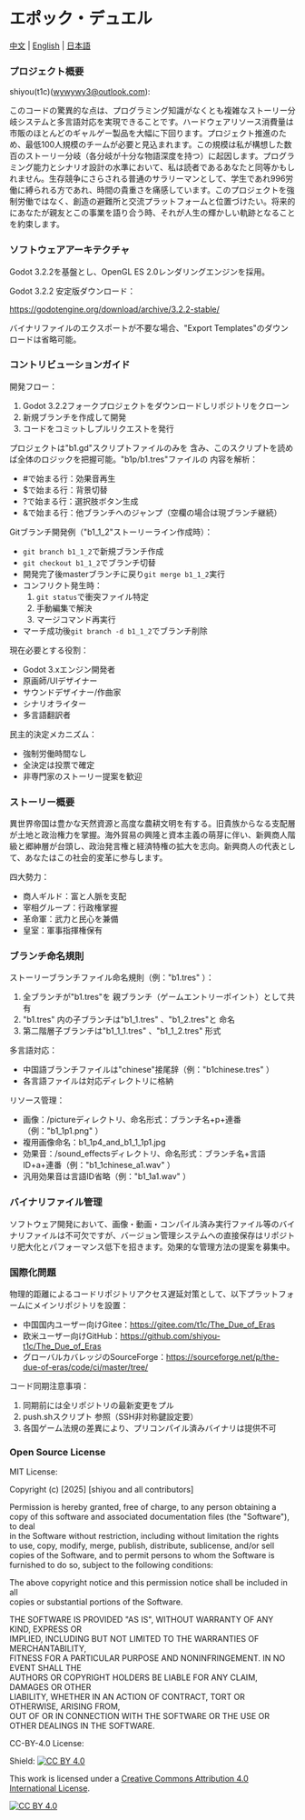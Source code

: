 <!-- 
SPDX-FileCopyrightText: 2025 shiyou(t1c) and all contributors 
 
SPDX-License-Identifier: MIT 
-->
 
# エポック・デュエル 
 
[中文](Readme_zh.md)   | [English](Readme_en.md)   | [日本語](Readme_ja.md)  
 
### プロジェクト概要 
 
shiyou(t1c)(wywywy3@outlook.com):  
 
このコードの驚異的な点は、プログラミング知識がなくとも複雑なストーリー分岐システムと多言語対応を実現できることです。ハードウェアリソース消費量は市販のほとんどのギャルゲー製品を大幅に下回ります。プロジェクト推進のため、最低100人規模のチームが必要と見込まれます。この規模は私が構想した数百のストーリー分岐（各分岐が十分な物語深度を持つ）に起因します。プログラミング能力とシナリオ設計の水準において、私は読者であるあなたと同等かもしれません。生存競争にさらされる普通のサラリーマンとして、学生であれ996労働に縛られる方であれ、時間の貴重さを痛感しています。このプロジェクトを強制労働ではなく、創造の避難所と交流プラットフォームと位置づけたい。将来的にあなたが親友とこの事業を語り合う時、それが人生の輝かしい軌跡となることを約束します。
 
### ソフトウェアアーキテクチャ  
Godot 3.2.2を基盤とし、OpenGL ES 2.0レンダリングエンジンを採用。
 
Godot 3.2.2 安定版ダウンロード：
 
https://godotengine.org/download/archive/3.2.2-stable/  
 
バイナリファイルのエクスポートが不要な場合、"Export Templates"のダウンロードは省略可能。
 
### コントリビューションガイド  
 
開発フロー：
 
1. Godot 3.2.2フォークプロジェクトをダウンロードしリポジトリをクローン 
2. 新規ブランチを作成して開発 
3. コードをコミットしプルリクエストを発行 
 
プロジェクトは"b1.gd"スクリプトファイルのみを 含み、このスクリプトを読めば全体のロジックを把握可能。"b1p/b1.tres"ファイルの 内容を解析：
 
- #で始まる行：効果音再生 
- $で始まる行：背景切替
- ?で始まる行：選択肢ボタン生成
- &で始まる行：他ブランチへのジャンプ（空欄の場合は現ブランチ継続）
 
Gitブランチ開発例（"b1_1_2"ストーリーライン作成時）：
- `git branch b1_1_2`で新規ブランチ作成
- `git checkout b1_1_2`でブランチ切替 
- 開発完了後masterブランチに戻り`git merge b1_1_2`実行 
- コンフリクト発生時：
  1. `git status`で衝突ファイル特定 
  2. 手動編集で解決 
  3. マージコマンド再実行 
- マーチ成功後`git branch -d b1_1_2`でブランチ削除
 
現在必要とする役割：
- Godot 3.xエンジン開発者
- 原画師/UIデザイナー
- サウンドデザイナー/作曲家 
- シナリオライター
- 多言語翻訳者
 
民主的決定メカニズム：
- 強制労働時間なし
- 全決定は投票で確定 
- 非専門家のストーリー提案を歓迎
 
### ストーリー概要 
 
異世界帝国は豊かな天然資源と高度な農耕文明を有する。旧貴族からなる支配層が土地と政治権力を掌握。海外貿易の興隆と資本主義の萌芽に伴い、新興商人階級と郷紳層が台頭し、政治発言権と経済特権の拡大を志向。新興商人の代表として、あなたはこの社会的変革に参与します。
 
四大勢力：
- 商人ギルド：富と人脈を支配 
- 宰相グループ：行政権掌握 
- 革命軍：武力と民心を兼備 
- 皇室：軍事指揮権保有 
 
### ブランチ命名規則 
 
ストーリーブランチファイル命名規則（例："b1.tres" ）：
1. 全ブランチが"b1.tres"を 親ブランチ（ゲームエントリーポイント）として共有 
2. "b1.tres" 内の子ブランチは"b1_1.tres" 、"b1_2.tres"と 命名
3. 第二階層子ブランチは"b1_1_1.tres" 、"b1_1_2.tres" 形式 
 
多言語対応：
- 中国語ブランチファイルは"chinese"接尾辞（例："b1chinese.tres" ）
- 各言語ファイルは対応ディレクトリに格納 
 
リソース管理：
- 画像：/pictureディレクトリ、命名形式：ブランチ名+p+連番（例："b1_1p1.png" ）
- 複用画像命名：b1_1p4_and_b1_1_1p1.jpg   
- 効果音：/sound_effectsディレクトリ、命名形式：ブランチ名+言語ID+a+連番（例："b1_1chinese_a1.wav" ）
- 汎用効果音は言語ID省略（例："b1_1a1.wav" ）
 
### バイナリファイル管理 
 
ソフトウェア開発において、画像・動画・コンパイル済み実行ファイル等のバイナリファイルは不可欠ですが、バージョン管理システムへの直接保存はリポジトリ肥大化とパフォーマンス低下を招きます。効果的な管理方法の提案を募集中。
 
### 国際化問題 
 
物理的距離によるコードリポジトリアクセス遅延対策として、以下プラットフォームにメインリポジトリを設置：
- 中国国内ユーザー向けGitee：https://gitee.com/t1c/The_Due_of_Eras   
- 欧米ユーザー向けGitHub：https://github.com/shiyou-t1c/The_Due_of_Eras   
- グローバルカバレッジのSourceForge：https://sourceforge.net/p/the-due-of-eras/code/ci/master/tree/  
 
コード同期注意事項：
1. 同期前には全リポジトリの最新変更をプル
2. push.shスクリプト 参照（SSH非対称鍵設定要）
3. 各国ゲーム法規の差異により、プリコンパイル済みバイナリは提供不可 
 
### Open Source License  
 
MIT License:  
 
Copyright (c) [2025] [shiyou and all contributors]  
 
Permission is hereby granted, free of charge, to any person obtaining a copy 
of this software and associated documentation files (the "Software"), to deal  
in the Software without restriction, including without limitation the rights  
to use, copy, modify, merge, publish, distribute, sublicense, and/or sell  
copies of the Software, and to permit persons to whom the Software is  
furnished to do so, subject to the following conditions:  
 
The above copyright notice and this permission notice shall be included in all  
copies or substantial portions of the Software.  
 
THE SOFTWARE IS PROVIDED "AS IS", WITHOUT WARRANTY OF ANY KIND, EXPRESS OR  
IMPLIED, INCLUDING BUT NOT LIMITED TO THE WARRANTIES OF MERCHANTABILITY,  
FITNESS FOR A PARTICULAR PURPOSE AND NONINFRINGEMENT. IN NO EVENT SHALL THE  
AUTHORS OR COPYRIGHT HOLDERS BE LIABLE FOR ANY CLAIM, DAMAGES OR OTHER  
LIABILITY, WHETHER IN AN ACTION OF CONTRACT, TORT OR OTHERWISE, ARISING FROM,  
OUT OF OR IN CONNECTION WITH THE SOFTWARE OR THE USE OR OTHER DEALINGS IN THE 
SOFTWARE.
 
CC-BY-4.0 License:
 
Shield: [![CC BY 4.0][cc-by-shield]][cc-by]
 
This work is licensed under a 
[Creative Commons Attribution 4.0 International License][cc-by].
 
[![CC BY 4.0][cc-by-image]][cc-by]
 
[cc-by]: http://creativecommons.org/licenses/by/4.0/  
[cc-by-image]: https://i.creativecommons.org/l/by/4.0/88x31.png   
[cc-by-shield]: https://img.shields.io/badge/License-CC%20BY%204.0-lightgrey.svg   
